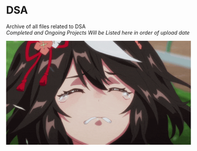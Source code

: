 # DSA
Archive of all files related to DSA <br>
*Completed and Ongoing Projects Will be Listed here in order of upload date*


<img src="./images/iwannacry.gif" alt="fuckthissub" width="600">
